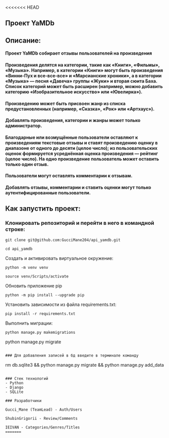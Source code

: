 <<<<<<< HEAD
## Проект YaMDb
## Описание:

#### Проект YaMDb собирает отзывы пользователей на произведения
#### Произведения делятся на категории, такие как «Книги», «Фильмы», «Музыка». Например, в категории «Книги» могут быть произведения «Винни-Пух и все-все-все» и «Марсианские хроники», а в категории «Музыка» — песня «Давеча» группы «Жуки» и вторая сюита Баха. Список категорий может быть расширен (например, можно добавить категорию «Изобразительное искусство» или «Ювелирка»).
#### Произведению может быть присвоен жанр из списка предустановленных (например, «Сказка», «Рок» или «Артхаус»).
#### Добавлять произведения, категории и жанры может только администратор.
#### Благодарные или возмущённые пользователи оставляют к произведениям текстовые отзывы и ставят произведению оценку в диапазоне от одного до десяти (целое число); из пользовательских оценок формируется усреднённая оценка произведения — рейтинг (целое число). На одно произведение пользователь может оставить только один отзыв.
#### Пользователи могут оставлять комментарии к отзывам.
#### Добавлять отзывы, комментарии и ставить оценки могут только аутентифицированные пользователи.

## Как запустить проект:

### Клонировать репозиторий и перейти в него в командной строке:
```
git clone git@github.com:GucciMane204/api_yamdb.git

```

```
cd api_yamdb
```
Cоздать и активировать виртуальное окружение:

```
python -m venv venv

source venv/Scripts/activate

```
Обновить приложение pip
```
python -m pip install --upgrade pip
```
Установить зависимости из файла requirements.txt:
```
pip install -r requirements.txt
```
Выполнить миграции:

```
python manage.py makemigrations
```
python manage.py migrate
```

### Для добавления записей в бд введите в терминале команду
```
rm db.sqlite3 && python manage.py migrate && python manage.py add_data
```

### Стек технологий
- Python
- Django
- SQLite

### Разработчики

Gucci_Mane (TeamLead) - Auth/Users

ShubinGrigorii - Review/Comments

IEIVAN - Categories/Genres/Titles
=======